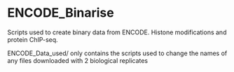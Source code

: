 # ENCODE_Binarise
Scripts used to create binary data from ENCODE. Histone modifications and protein ChIP-seq.

ENCODE_Data_used/ only contains the scripts used to change the names of any files downloaded with 2 biological replicates

